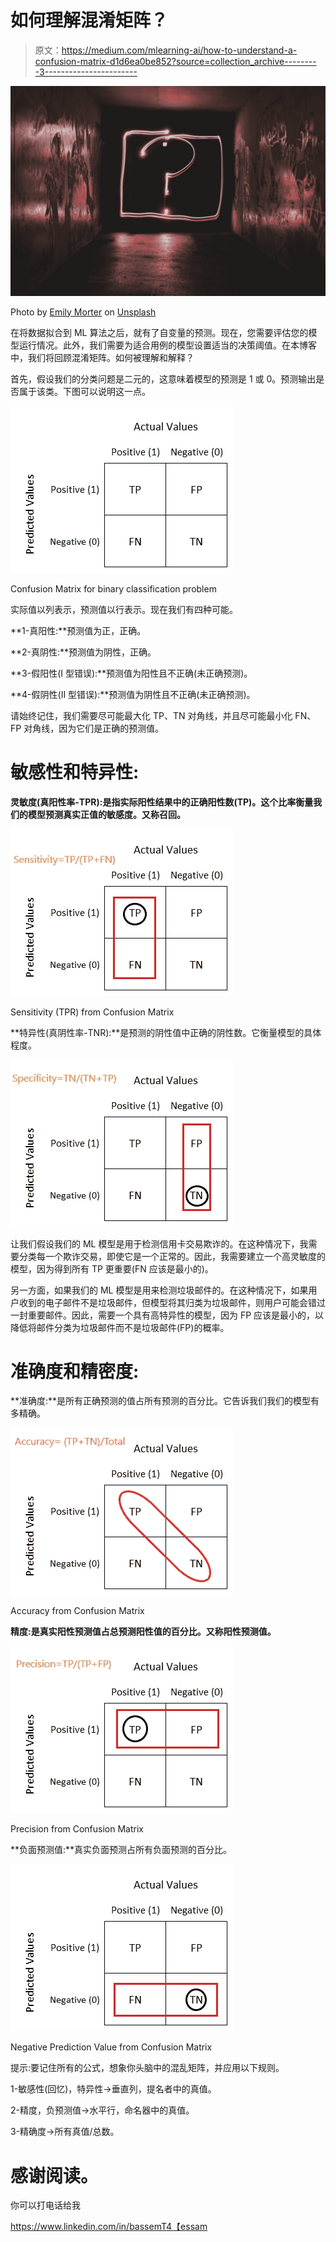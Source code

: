 # 如何理解混淆矩阵？

> 原文：<https://medium.com/mlearning-ai/how-to-understand-a-confusion-matrix-d1d6ea0be852?source=collection_archive---------3----------------------->

![](img/cbe49405eb86f7012e0f0cdc2e8f430c.png)

Photo by [Emily Morter](https://unsplash.com/@emilymorter?utm_source=medium&utm_medium=referral) on [Unsplash](https://unsplash.com?utm_source=medium&utm_medium=referral)

在将数据拟合到 ML 算法之后，就有了自变量的预测。现在，您需要评估您的模型运行情况。此外，我们需要为适合用例的模型设置适当的决策阈值。在本博客中，我们将回顾混淆矩阵。如何被理解和解释？

首先，假设我们的分类问题是二元的，这意味着模型的预测是 1 或 0。预测输出是否属于该类。下图可以说明这一点。

![](img/a59edc34db913a612481f6a60e6340d1.png)

Confusion Matrix for binary classification problem

实际值以列表示，预测值以行表示。现在我们有四种可能。

**1-真阳性:**预测值为正，正确。

**2-真阴性:**预测值为阴性，正确。

**3-假阳性(I 型错误):**预测值为阳性且不正确(未正确预测)。

**4-假阴性(II 型错误):**预测值为阴性且不正确(未正确预测)。

请始终记住，我们需要尽可能最大化 TP、TN 对角线，并且尽可能最小化 FN、FP 对角线，因为它们是正确的预测值。

# **敏感性和特异性:**

**灵敏度(真阳性率-TPR):**是指实际阳性结果中的正确阳性数(TP)。这个比率衡量我们的模型预测真实正值的敏感度。又称**召回。**

![](img/92085db215a47076b8527662b69a3e67.png)

Sensitivity (TPR) from Confusion Matrix

**特异性(真阴性率-TNR):**是预测的阴性值中正确的阴性数。它衡量模型的具体程度。

![](img/d1c4ed4fbff155dd4427995e21d95d0f.png)

让我们假设我们的 ML 模型是用于检测信用卡交易欺诈的。在这种情况下，我需要分类每一个欺诈交易，即使它是一个正常的。因此，我需要建立一个高灵敏度的模型，因为得到所有 TP 更重要(FN 应该是最小的)。

另一方面，如果我们的 ML 模型是用来检测垃圾邮件的。在这种情况下，如果用户收到的电子邮件不是垃圾邮件，但模型将其归类为垃圾邮件，则用户可能会错过一封重要邮件。因此，需要一个具有高特异性的模型，因为 FP 应该是最小的，以降低将邮件分类为垃圾邮件而不是垃圾邮件(FP)的概率。

# 准确度和精密度:

**准确度:**是所有正确预测的值占所有预测的百分比。它告诉我们我们的模型有多精确。

![](img/dfc560a873877804a053a11e7ad7c009.png)

Accuracy from Confusion Matrix

**精度:**是真实阳性预测值占总预测阳性值的百分比。又称**阳性预测值。**

![](img/6c794bd99479950c89b3ee1f2401bc06.png)

Precision from Confusion Matrix

**负面预测值:**真实负面预测占所有负面预测的百分比。

![](img/370c8f57f9db0f3de5398c97c7101de6.png)

Negative Prediction Value from Confusion Matrix

提示:要记住所有的公式，想象你头脑中的混乱矩阵，并应用以下规则。

1-敏感性(回忆)，特异性→垂直列，提名者中的真值。

2-精度，负预测值→水平行，命名器中的真值。

3-精确度→所有真值/总数。

# **感谢阅读。**

你可以打电话给我

https://www.linkedin.com/in/bassemT4【essam